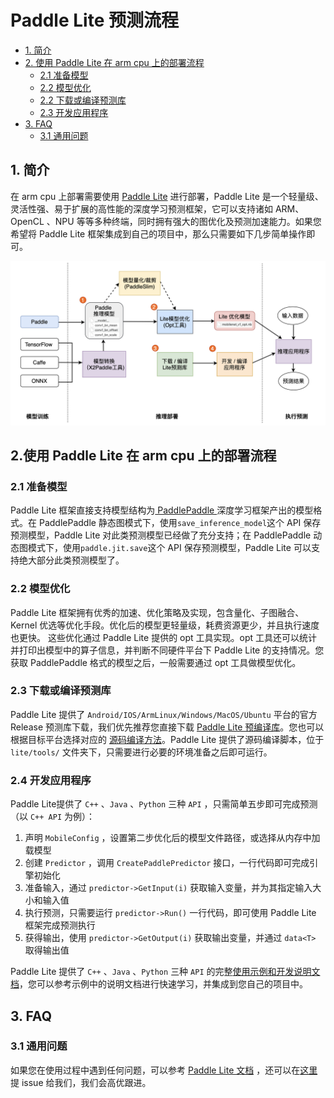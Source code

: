 # Paddle Lite 预测流程 

- [1. 简介](#1)
- [2. 使用 Paddle Lite 在 arm cpu 上的部署流程](#2)
    - [2.1 准备模型 ](#2.1)
    - [2.2 模型优化 ](#2.1)
    - [2.2 下载或编译预测库](#2.2)
    - [2.3 开发应用程序](#2.3)
- [3. FAQ](#3)
    - [3.1 通用问题](#3.1)

## 1. 简介

在 arm cpu 上部署需要使用 [Paddle Lite](https://github.com/PaddlePaddle/Paddle-Lite) 进行部署，Paddle Lite 是一个轻量级、灵活性强、易于扩展的高性能的深度学习预测框架，它可以支持诸如 ARM、OpenCL 、NPU 等等多种终端，同时拥有强大的图优化及预测加速能力。如果您希望将 Paddle Lite 框架集成到自己的项目中，那么只需要如下几步简单操作即可。

<div align="center">
    <img src="../images/paddleliteworkflow.png" width=600">
</div>

## 2.使用 Paddle Lite 在 arm cpu 上的部署流程

### 2.1 准备模型

Paddle Lite 框架直接支持模型结构为[ PaddlePaddle ](https://www.paddlepaddle.org.cn/)深度学习框架产出的模型格式。在 PaddlePaddle 静态图模式下，使用`save_inference_model`这个 API 保存预测模型，Paddle Lite 对此类预测模型已经做了充分支持；在 PaddlePaddle 动态图模式下，使用`paddle.jit.save`这个 API 保存预测模型，Paddle Lite 可以支持绝大部分此类预测模型了。

### 2.2 模型优化

Paddle Lite 框架拥有优秀的加速、优化策略及实现，包含量化、子图融合、Kernel 优选等优化手段。优化后的模型更轻量级，耗费资源更少，并且执行速度也更快。
这些优化通过 Paddle Lite 提供的 opt 工具实现。opt 工具还可以统计并打印出模型中的算子信息，并判断不同硬件平台下 Paddle Lite 的支持情况。您获取 PaddlePaddle 格式的模型之后，一般需要通过 opt 工具做模型优化。

### 2.3 下载或编译预测库

Paddle Lite 提供了 `Android/IOS/ArmLinux/Windows/MacOS/Ubuntu` 平台的官方 Release 预测库下载，我们优先推荐您直接下载 [Paddle Lite 预编译库](https://github.com/PaddlePaddle/Paddle-Lite/releases/tag/v2.10)。您也可以根据目标平台选择对应的 [源码编译方法](https://paddle-lite.readthedocs.io/zh/latest/source_compile/compile_env.html)。Paddle Lite 提供了源码编译脚本，位于 `lite/tools/` 文件夹下，只需要进行必要的环境准备之后即可运行。

### 2.4 开发应用程序

Paddle Lite提供了 `C++` 、`Java` 、`Python` 三种 `API` ，只需简单五步即可完成预测（以 `C++ API` 为例）：

1. 声明 `MobileConfig` ，设置第二步优化后的模型文件路径，或选择从内存中加载模型
2. 创建 `Predictor` ，调用 `CreatePaddlePredictor` 接口，一行代码即可完成引擎初始化
3. 准备输入，通过 `predictor->GetInput(i)` 获取输入变量，并为其指定输入大小和输入值
4. 执行预测，只需要运行 `predictor->Run()` 一行代码，即可使用 Paddle Lite 框架完成预测执行
5. 获得输出，使用 `predictor->GetOutput(i)` 获取输出变量，并通过 `data<T>` 取得输出值

Paddle Lite 提供了 `C++` 、`Java` 、`Python` 三种 `API` 的完整[使用示例和开发说明文档](https://paddle-lite.readthedocs.io/zh/latest/user_guides/cpp_demo.html)，您可以参考示例中的说明文档进行快速学习，并集成到您自己的项目中。

## 3. FAQ

### 3.1 通用问题
如果您在使用过程中遇到任何问题，可以参考 [Paddle Lite 文档](https://paddle-lite.readthedocs.io/zh/latest/index.html) ，还可以在[这里](https://github.com/PaddlePaddle/Paddle-Lite/issues)提 issue 给我们，我们会高优跟进。
